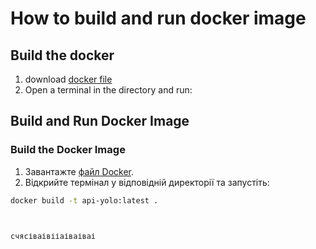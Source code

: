 # How to build and run docker image

## Build the docker
1. download [docker file](https://github.com/Sviatoslav1886/Data_science_2023/blob/main/homework_lesson_34/Docker/Dockerfile)
2. Open a terminal in the directory and run:
## Build and Run Docker Image

### Build the Docker Image
1. Завантажте [файл Docker](https://github.com/Sviatoslav1886/Data_science_2023/blob/main/homework_lesson_34/Docker/Dockerfile).
2. Відкрийте термінал у відповідній директорії та запустіть:

```bash
docker build -t api-yolo:latest .



счясіваівііаіваіваі
